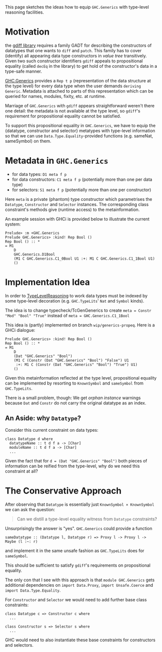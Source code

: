 
This page sketches the ideas how to equip `GHC.Generics` with type-level reasoning facilities.


# Motivation



the [
gdiff library](https://hackage.haskell.org/package/gdiff) requires a family GADT for describing the constructors of datatypes that one wants to `diff` and `patch`. This family has to cover (identify) all appearing data type constructors in *value tree* transitively. Given two such constructor identifiers `gdiff` appeals to propositional equality (called `decEq` in the library) to get hold of the constructor's data in a type-safe manner.



[GHC.Generics](http://www.haskell.org/ghc/docs/latest/html/libraries/base-4.7.0.0/GHC-Generics.html) provides a `Rep t p` (representation of the data structure at the type level) for every data type when the user demands `deriving Generic`. Metadata is attached to parts of this representation which can be queried for names, modules, fixity, etc. at runtime.



Marriage of `GHC.Generics` with `gdiff` appears straightforward weren't there one detail: the metadata is not available at the type level, so `gdiff`'s requirement for propositional equality cannot be satisfied.



To support this propositional equality in `GHC.Generics`, we have to equip the {datatype, constructor and selector} metatypes with type-level information so that we can use `Data.Type.Equality`-provided functions (e.g. sameNat, sameSymbol) on them.


# Metadata in `GHC.Generics`


- for data types: `D1 meta f p`
- for data constructors: `C1 meta f p` (potentially more than one per data type)
- for selectors: `S1 meta f p` (potentially more than one per constructor)


Here `meta` is a private (phantom) type constructor which parametrises the `Datatype`, `Constructor` and `Selector` instances. The corresponding class constraint's methods give (runtime access) to the metainformation.



An example session with GHCi is provided below to illustrate the current system:


```wiki
Prelude> :m +GHC.Generics 
Prelude GHC.Generics> :kind! Rep Bool ()
Rep Bool () :: *
= M1
    D
    GHC.Generics.D1Bool
    (M1 C GHC.Generics.C1_0Bool U1 :+: M1 C GHC.Generics.C1_1Bool U1)
    ()
```

# Implementation Idea



In order to [TypeLevelReasoning](type-level-reasoning) to work data types must be indexed by some type-level decoration (e.g. `GHC.TypeLits`' `Nat` and `Symbol` kinds).



The idea is to change typecheck/TcGenGenerics to create
`meta = Constr "Mod" "Bool" "True"`
instead of `meta = GHC.Generics.C1_1Bool`



This idea is (partly) implemented on branch `wip/generics-propeq`. Here is a GHCi dialogue:


```wiki
Prelude GHC.Generics> :kind! Rep Bool ()
Rep Bool () :: *
= M1
    D
    (Dat "GHC.Generics" "Bool")
    (M1 C (Constr (Dat "GHC.Generics" "Bool") "False") U1
     :+: M1 C (Constr (Dat "GHC.Generics" "Bool") "True") U1)
    ()
```


Given this metainformation reflected at the type level, propositional equality
can be implemented by resorting to `KnownSymbol` and `sameSymbol` from `GHC.TypeLits`.



There is a small problem, though: We get *orphan instance* warnings because `Dat` and `Constr` do not carry the original datatype as an index.


## An Aside: why `Datatype`?



Consider this current constraint on data types:


```
class Datatype d where
  datatypeName :: t d f a -> [Char]
  moduleName :: t d f a -> [Char]
  ...
```


Given the fact that for `d = (Dat "GHC.Generics" "Bool")` both pieces of information can be reified from the type-level, why do we need this constraint at all?


# The Conservative Approach



After observing that `Datatype` is essentially just `KnownSymbol × KnownSymbol` we can ask the question:


>
>
> Can we distill a type-level equality witness from `Datatype` constraints?
>
>


Unsurprisingly the answer is "yes". `GHC.Generics` could provide a function


```wiki
sameDatatype :: (Datatype l, Datatype r) => Proxy l -> Proxy l -> Maybe (l :~: r)
```


and implement it in the same unsafe fashion as `GHC.TypeLits` does for `sameSymbol`.



This should be sufficient to satisfy `gdiff`'s requirements on propositional equality.



The only con that I see with this approach is that `module GHC.Generics` gets additional
dependencies on `import Data.Proxy`, `import Unsafe.Coerce` and `import Data.Type.Equality`.



For `Constructor` and `Selector` we would need to add further base class constraints:


```
class Datatype c => Constructor c where
  ...

class Constructor s => Selector s where
  ...
```


GHC would need to also instantiate these base constraints for constructors and selectors.


